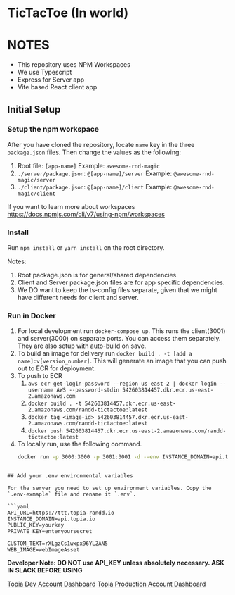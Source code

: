 # TicTacToe (In world)

# NOTES

- This repository uses NPM Workspaces
- We use Typescript
- Express for Server app
- Vite based React client app

## Initial Setup

### Setup the npm workspace 

After you have cloned the repository, locate `name` key in the three `package.json` files. Then change the values as the following: 

1. Root file: `[app-name]` Example: `awesome-rnd-magic`
2. `./server/package.json`: `@[app-name]/server` Example: `@awesome-rnd-magic/server`
3. `./client/package.json`: `@[app-name]/client` Example: `@awesome-rnd-magic/client`

If you want to learn more about workspaces https://docs.npmjs.com/cli/v7/using-npm/workspaces

### Install

Run `npm install` or `yarn install` on the root directory.

Notes: 

1. Root package.json is for general/shared dependencies.
2. Client and Server package.json files are for app specific dependencies.
3. We DO want to keep the ts-config files separate, given that we might have different needs for client and server.


### Run in Docker

1. For local development run `docker-compose up`. This runs the client(3001) and server(3000) on separate ports. You can access them separately. They are also setup with auto-build on save.
2. To build an image for delivery run `docker build . -t [add a name]:v[version_number]`. This will generate an image that you can push out to ECR for deployment.
3. To push to ECR
   1. `aws ecr get-login-password --region us-east-2 | docker login --username AWS --password-stdin 542603814457.dkr.ecr.us-east-2.amazonaws.com`
   2. `docker build . -t 542603814457.dkr.ecr.us-east-2.amazonaws.com/randd-tictactoe:latest`
   3. `docker tag <image-id> 542603814457.dkr.ecr.us-east-2.amazonaws.com/randd-tictactoe:latest`
   4. `docker push 542603814457.dkr.ecr.us-east-2.amazonaws.com/randd-tictactoe:latest`
4. To locally run, use the following command.
   ```bash
   docker run -p 3000:3000 -p 3001:3001 -d --env INSTANCE_DOMAIN=api.topia.io --env INTERACTIVE_KEY=eDtTM1wKgP0B39pYidZc --env INTERACTIVE_SECRET=1314f7b5-4ec8-46ba-ac8d-8b0c06e11b3b --env CUSTOM_TEXT=rXLgzCs1wxpx96YLZAN5 --env WEB_IMAGE=webImageAsset --env API_URL=https://ttt.topia-randd.io <image_id>
```

## Add your .env environmental variables

For the server you need to set up environment variables. Copy the `.env-exmaple` file and rename it `.env`.

```yaml
API_URL=https://ttt.topia-randd.io
INSTANCE_DOMAIN=api.topia.io
PUBLIC_KEY=yourkey
PRIVATE_KEY=enteryoursecret

CUSTOM_TEXT=rXLgzCs1wxpx96YLZAN5
WEB_IMAGE=webImageAsset
```

**Developer Note: DO NOT use API_KEY unless absolutely necessary. ASK IN SLACK BEFORE USING**

[Topia Dev Account Dashboard](https://dev.topia.io/t/dashboard/integrations)
[Topia Production Account Dashboard](https://topia.io/t/dashboard/integrations)
